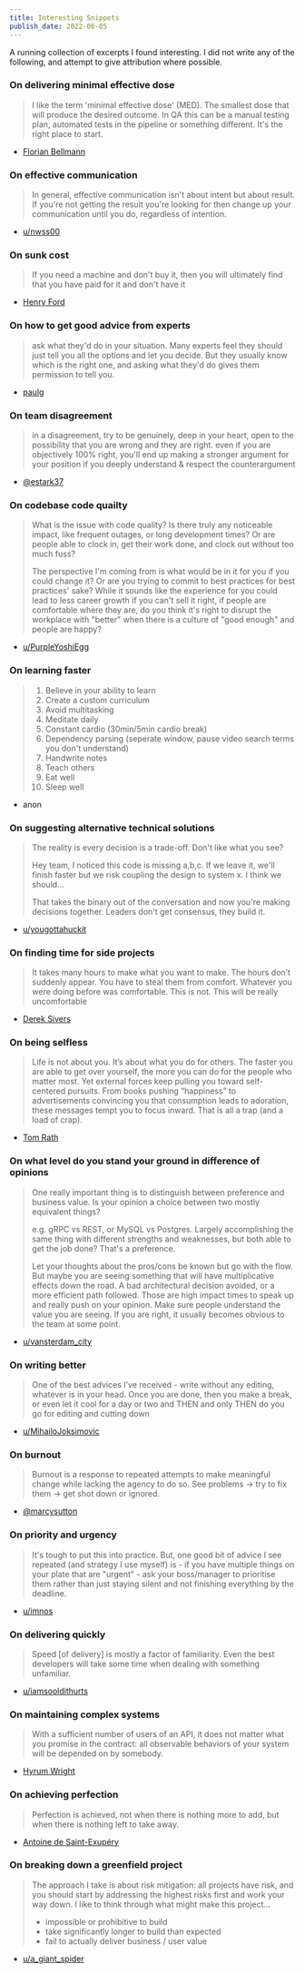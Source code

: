 ```yaml
---
title: Interesting Snippets
publish_date: 2022-06-05
---
```


A running collection of excerpts I found interesting. I did not write any of the following, and attempt to give attribution where possible.

### On delivering minimal effective dose

> I like the term 'minimal effective dose' (MED). The smallest dose that will produce the desired outcome. In QA this can be a manual testing plan, automated tests in the pipeline or something different. It's the right place to start.

- [Florian Bellmann](https://www.florianbellmann.com/blog/never-taught-qa)

### On effective communication

> In general, effective communication isn't about intent but about result. If you're not getting the result you're looking for then change up your communication until you do, regardless of intention.

- [u/nwss00](https://old.reddit.com/r/ExperiencedDevs/comments/yibcht/mentoring_an_entitled_and_disrespectful_colleague/iuhtibl/)

### On sunk cost

> If you need a machine and don't buy it, then you will ultimately find that you have paid for it and don't have it

- [Henry Ford](https://en.wikipedia.org/wiki/Henry_Ford)

### On how to get good advice from experts

> ask what they'd do in your situation. Many experts feel they should just tell you all the options and let you decide. But they usually know which is the right one, and asking what they'd do gives them permission to tell you.

- [paulg](https://twitter.com/paulg/status/1378646213113868289)

### On team disagreement

> in a disagreement, try to be genuinely, deep in your heart, open to the possibility that you are wrong and they are right. even if you are objectively 100% right, you'll end up making a stronger argument for your position if you deeply understand & respect the counterargument

- [@estark37](https://twitter.com/estark37/status/1377850732825640960)

### On codebase code quailty

> What is the issue with code quality? Is there truly any noticeable impact, like frequent outages, or long development times? Or are people able to clock in, get their work done, and clock out without too much fuss?
>
> The perspective I'm coming from is what would be in it for you if you could change it? Or are you trying to commit to best practices for best practices' sake? While it sounds like the experience for you could lead to less career growth if you can't sell it right, if people are comfortable where they are, do you think it's right to disrupt the workplace with "better" when there is a culture of "good enough" and people are happy?

- [u/PurpleYoshiEgg](https://old.reddit.com/user/PurpleYoshiEgg)

### On learning faster

> 1. Believe in your ability to learn
> 2. Create a custom curriculum
> 3. Avoid multitasking
> 4. Meditate daily
> 5. Constant cardio (30min/5min cardio break)
> 6. Dependency parsing (seperate window, pause video search terms you don't understand)
> 7. Handwrite notes
> 8. Teach others
> 9. Eat well
> 10. Sleep well

- anon

### On suggesting alternative technical solutions

> The reality is every decision is a trade-off. Don't like what you see?
>
> Hey team, I noticed this code is missing a,b,c. If we leave it, we'll finish faster but we risk coupling the design to system x. I think we should...
>
> That takes the binary out of the conversation and now you're making decisions together. Leaders don't get consensus, they build it.

- [u/yougottahuckit](https://old.reddit.com/user/yougottahuckit)

### On finding time for side projects

> It takes many hours to make what you want to make. The hours don’t suddenly appear. You have to steal them from comfort. Whatever you were doing before was comfortable. This is not. This will be really uncomfortable

- [Derek Sivers](https://sive.rs/uncomf)

### On being selfless

> Life is not about you. It’s about what you do for others. The faster you are able to get over yourself, the more you can do for the people who matter most. Yet external forces keep pulling you toward self-centered pursuits. From books pushing “happiness” to advertisements convincing you that consumption leads to adoration, these messages tempt you to focus inward. That is all a trap (and a load of crap).

- [Tom Rath](https://www.tomrath.org/book/its-not-about-you-a-brief-guide-to-a-meaningful-life/)

### On what level do you stand your ground in difference of opinions

> One really important thing is to distinguish between preference and business value. Is your opinion a choice between two mostly equivalent things?
>
> e.g. gRPC vs REST, or MySQL vs Postgres. Largely accomplishing the same thing with different strengths and weaknesses, but both able to get the job done? That's a preference.
>
> Let your thoughts about the pros/cons be known but go with the flow. But maybe you are seeing something that will have multiplicative effects down the road. A bad architectural decision avoided, or a more efficient path followed. Those are high impact times to speak up and really push on your opinion. Make sure people understand the value you are seeing. If you are right, it usually becomes obvious to the team at some point.

- [u/vansterdam_city](https://old.reddit.com/user/vansterdam_city)

### On writing better

> One of the best advices I’ve received - write without any editing, whatever is in your head. Once you are done, then you make a break, or even let it cool for a day or two and THEN and only THEN do you go for editing and cutting down

- [u/MihailoJoksimovic](https://www.reddit.com/r/ExperiencedDevs/comments/rh71g8/advice_on_how_to_become_a_better_writer/hopgozv/?context=1)

### On burnout

> Burnout is a response to repeated attempts to make meaningful change while lacking the agency to do so. See problems → try to fix them → get shot down or ignored.

- [@marcysutton](https://twitter.com/marcysutton/status/1292971874570256385?s=20)

### On priority and urgency

> It's tough to put this into practice. But, one good bit of advice I see repeated (and strategy I use myself) is - if you have multiple things on your plate that are "urgent" - ask your boss/manager to prioritise them rather than just staying silent and not finishing everything by the deadline.

- [u/imnos](https://old.reddit.com/r/cscareerquestions/comments/rv6gpt/going_back_to_work_today_after_vacation_is_making/hr5cm06/)

### On delivering quickly

> Speed [of delivery] is mostly a factor of familiarity. Even the best developers will take some time when dealing with something unfamiliar.

- [u/iamsooldithurts](https://old.reddit.com/user/iamsooldithurts)

### On maintaining complex systems

> With a sufficient number of users of an API,
> it does not matter what you promise in the contract:
> all observable behaviors of your system
> will be depended on by somebody.

- [Hyrum Wright](https://www.hyrumslaw.com)

### On achieving perfection

> Perfection is achieved, not when there is nothing more to add, but when there is nothing left to take away.

- [Antoine de Saint-Exupéry](https://www.goodreads.com/book/show/8843.Airman_s_Odyssey)

### On breaking down a greenfield project

> The approach I take is about risk mitigation: all projects have risk, and you should start by addressing the highest risks first and work your way down. I like to think through what might make this project...
>
> - impossible or prohibitive to build
> - take significantly longer to build than expected
> - fail to actually deliver business / user value

- [u/a_giant_spider](https://old.reddit.com/user/a_giant_spider)

